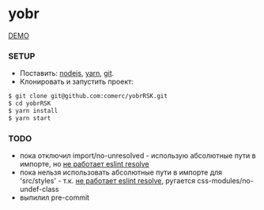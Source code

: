 # yobr

[DEMO](https://yobr-aimknojfwg.now.sh/)

### SETUP

- Поставить: [nodejs](https://nodejs.org/), [yarn](https://yarnpkg.com/), [git](https://www.atlassian.com/git/tutorials/install-git).
- Клонировать и запустить проект:
```bash
$ git clone git@github.com:comerc/yobrRSK.git
$ cd yobrRSK
$ yarn install
$ yarn start
```

### TODO

- пока отключил import/no-unresolved - использую абсолютные пути в импорте, но [не работает eslint resolve](https://github.com/kriasoft/react-starter-kit/issues/1180)
- пока нельзя использовать абсолютные пути в импорте для 'src/styles' - т.к. [не работает eslint resolve](https://github.com/kriasoft/react-starter-kit/issues/1180), ругается css-modules/no-undef-class
- выпилил pre-commit
